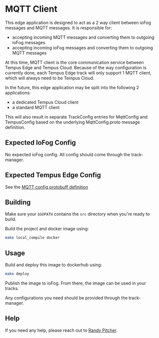 # MQTT Client
This edge application is designed to act as a 2 way client between ioFog messages and MQTT messages. It is responsible for:
- accepting incoming MQTT messages and converting them to outgoing ioFog messages
- accepting incoming ioFog messages and converting them to outgoing MQTT messages

At this time, MQTT client is the core communication service between Tempus Edge and Tempus Cloud. Because of the way configuration is currently done, each Tempus Edge track will only support 1 MQTT client, which will always need to be Tempus Cloud.

In the future, this edge application may be split into the following 2 applications:
- a dedicated Tempus Cloud client
- a standard MQTT client

This will also result in separate TrackConfig entries for MqttConfig and TempusConfig based on the underlying MqttConfig.proto message definition.

## Expected IoFog Config
No expected ioFog config. All config should come through the track-manager.

## Expected Tempus Edge Config
See the [MQTT config protobuff definition](../../protobuf-definitions/src/main/protobuf/MqttConfig.proto)

## Building
Make sure your `$GOPATH` contains the `src` directory when you're ready to build.

Build the project and docker image using:
```bash
make local_compile docker
```

## Usage
Build and deploy this image to dockerhub using:
```bash
make deploy
```

Publish the image to ioFog. From there, the image can be used in your tracks.

Any configurations you need should be provided through the track-manager.

## Help
If you need any help, please reach out to [Randy Pitcher](https://github.com/randypitcherii).
